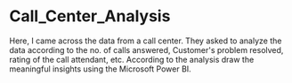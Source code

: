 # Call_Center_Analysis
Here, I came across the data from a call center. They asked to analyze the data according to the no. of calls answered, Customer's problem resolved, rating of the call attendant, etc. According to the analysis draw the meaningful insights using the Microsoft Power BI. 
